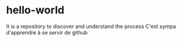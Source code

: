 # hello-world
It is a repository to discover and understand the process
C'est sympa d'apprendre à se servir de github
